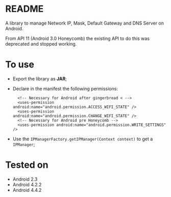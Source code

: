 README
===

A library to manage Network IP, Mask, Default Gateway and DNS Server on Android.

From API 11 (Android 3.0 Honeycomb) the existing API to do this was deprecated and stopped working.

# To use
- Export the library as **JAR**;
- Declare in the manifest the following permissions:

		<!-- Necessary for Android after gingerbread < -->
		<uses-permission android:name="android.permission.ACCESS_WIFI_STATE" /> 
		<uses-permission android:name="android.permission.CHANGE_WIFI_STATE" />
		<!-- Necessary for Android pre Honeycomb -->
		<uses-permission android:name="android.permission.WRITE_SETTINGS" />

- Use the `IPManagerFactory.getIPManager(Context context)` to get a `IPManager`;

# Tested on
- Android 2.3
- Android 4.2.2
- Android 4.4.2